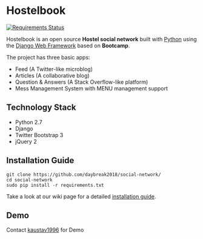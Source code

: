 # Hostelbook
[![Requirements Status](https://requires.io/github/daybreak2018/social-network/requirements.svg?branch=master)](https://requires.io/github/daybreak2018/social-network/requirements/?branch=master)

Hostelbook is an open source **Hostel social network** built with [Python][0] using the [Django Web Framework][1] based on **Bootcamp**.

The project has three basic apps:

* Feed (A Twitter-like microblog)
* Articles (A collaborative blog)
* Question & Answers (A Stack Overflow-like platform)
* Mess Management System with MENU management support

## Technology Stack

- Python 2.7 
- Django 
- Twitter Bootstrap 3
- jQuery 2


## Installation Guide
```
git clone https://github.com/daybreak2018/social-network/
cd social-network
sudo pip install -r requirements.txt
```
Take a look at our wiki page for a detailed [installation guide][3].


## Demo

Contact [kaustav1996][2] for Demo

[0]: https://www.python.org/
[1]: https://www.djangoproject.com/
[2]: https://kaustav1996.github.io/
[3]: https://github.com/daybreak2018/social-network/blob/master/installation_guide.md
